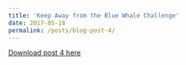 ```yaml
---
title: 'Keep Away from the Blue Whale Challenge'
date: 2017-05-18
permalink: /posts/blog-post-4/
---
```


<a href = "http://chengguo2000.github.io/files/Blog-Posts/4_-_Keep_Away_from_the_Blue_Whale_Challenge.pdf">Download post 4 here</a>